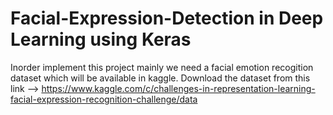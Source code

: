 # Facial-Expression-Detection in Deep Learning using Keras 
 Inorder implement this project mainly we need a facial emotion recogition dataset 
 which will be available in kaggle.
 Download the dataset from this link --> https://www.kaggle.com/c/challenges-in-representation-learning-facial-expression-recognition-challenge/data
